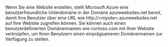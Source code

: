 ﻿Wenn Sie eine Website erstellen, stellt Microsoft Azure eine benutzerfreundliche Unterdomäne in der Domäne azurewebsites.net  bereit, damit Ihre Benutzer über eine URL wie http://&lt;mysite&gt;.azurewebsites.net auf Ihre Website zugreifen können. Sie können auch einen benutzerdefinierten Domänennamen wie contoso.com mit Ihrer Website verknüpfen, um Ihren Benutzern einen einprägsameren Domänennamen zur Verfügung zu stellen.
<!--HONumber=42-->
